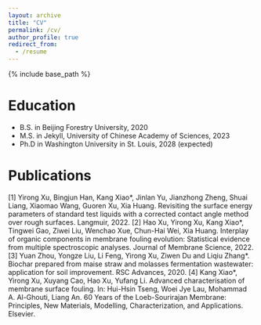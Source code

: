 ```yaml
---
layout: archive
title: "CV"
permalink: /cv/
author_profile: true
redirect_from:
  - /resume
---
```


{% include base_path %}

Education
======
* B.S. in Beijing Forestry University, 2020
* M.S. in Jekyll, University of Chinese Academy of Sciences, 2023
* Ph.D in Washington University in St. Louis, 2028 (expected)



Publications
======
[1] Yirong Xu, Bingjun Han, Kang Xiao*, Jinlan Yu, Jianzhong Zheng, Shuai Liang, Xiaomao Wang, Guoren Xu, Xia Huang. Revisiting the surface energy parameters of standard test liquids with a corrected contact angle method over rough surfaces. Langmuir, 2022.
[2] Hao Xu, Yirong Xu, Kang Xiao*, Tingwei Gao, Ziwei Liu, Wenchao Xue, Chun-Hai Wei, Xia Huang. Interplay of organic components in membrane fouling evolution: Statistical evidence from multiple spectroscopic analyses. Journal of Membrane Science, 2022. 
[3] Yuan Zhou, Yongze Liu, Li Feng, Yirong Xu, Ziwen Du and Liqiu Zhang*. Biochar prepared from maise straw and molasses fermentation wastewater: application for soil improvement. RSC Advances, 2020. 
[4] Kang Xiao*, Yirong Xu, Xuyang Cao, Hao Xu, Yufang Li. Advanced characterisation of membrane surface fouling. In: Hui-Hsin Tseng, Woei Jye Lau, Mohammad A. Al-Ghouti, Liang An. 60 Years of the Loeb-Sourirajan Membrane: Principles, New Materials, Modelling, Characterization, and Applications. Elsevier.
  
